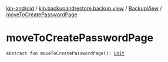 [kin-android](../../index.md) / [kin.backupandrestore.backup.view](../index.md) / [BackupView](index.md) / [moveToCreatePasswordPage](./move-to-create-password-page.md)

# moveToCreatePasswordPage

`abstract fun moveToCreatePasswordPage(): `[`Unit`](https://kotlinlang.org/api/latest/jvm/stdlib/kotlin/-unit/index.html)